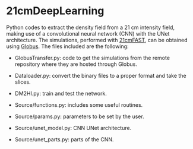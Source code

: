 # 21cmDeepLearning
Python codes to extract the density field from a 21 cm intensity field, making use of a convolutional neural network (CNN) with the UNet architecture. The simulations, performed with [21cmFAST](https://github.com/andreimesinger/21cmFAST/commits/master), can be obtained using [Globus](https://www.globus.org/data-transfer).
The files included are the following:

- GlobusTransfer.py: code to get the simulations from the remote repository where they are hosted through Globus.

- Dataloader.py: convert the binary files to a proper format and take the slices.

- DM2HI.py: train and test the network.

- Source/functions.py: includes some useful routines.

- Source/params.py: parameters to be set by the user.

- Source/unet_model.py: CNN UNet architecture.

- Source/unet_parts.py: parts of the CNN.